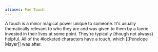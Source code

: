 ```yaml
---
aliases: Fae Touch
---
```

A touch is a minor magical power unique to someone. It's usually thematically relevant to who they are and was given to them by a faerie invested in their lives at some point. They're typically (though not always) helpful.
All of the #locketed characters have a touch, which [[Penelope Mayer]] was after.